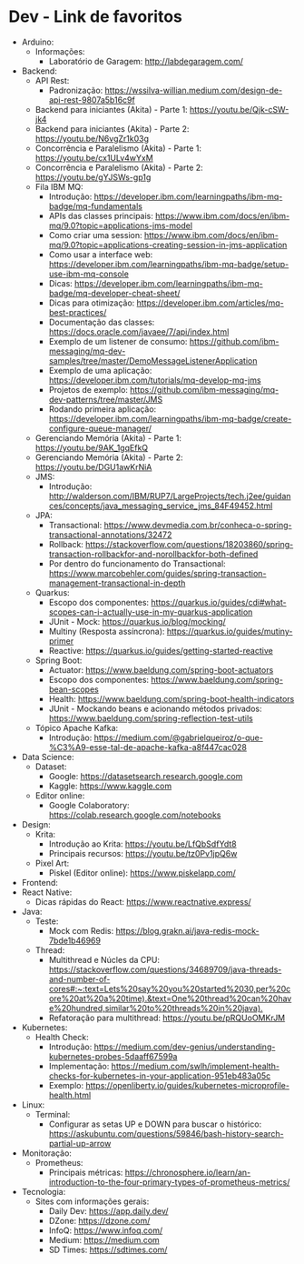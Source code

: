 # Dev - Link de favoritos
- Arduino:
  - Informações:
    - Laboratório de Garagem: <http://labdegaragem.com/>
- Backend:
  - API Rest:
    - Padronização: <https://wssilva-willian.medium.com/design-de-api-rest-9807a5b16c9f>
  - Backend para iniciantes (Akita) - Parte 1: <https://youtu.be/Qjk-cSW-jk4>
  - Backend para iniciantes (Akita) - Parte 2: <https://youtu.be/N6vgZr1k03g>
  - Concorrência e Paralelismo (Akita) - Parte 1: <https://youtu.be/cx1ULv4wYxM>
  - Concorrência e Paralelismo (Akita) - Parte 2: <https://youtu.be/gYJSWs-gp1g>
  - Fila IBM MQ:
    - Introdução: <https://developer.ibm.com/learningpaths/ibm-mq-badge/mq-fundamentals>
    - APIs das classes principais: <https://www.ibm.com/docs/en/ibm-mq/9.0?topic=applications-jms-model>
    - Como criar uma session: <https://www.ibm.com/docs/en/ibm-mq/9.0?topic=applications-creating-session-in-jms-application>
    - Como usar a interface web: <https://developer.ibm.com/learningpaths/ibm-mq-badge/setup-use-ibm-mq-console>
    - Dicas: <https://developer.ibm.com/learningpaths/ibm-mq-badge/mq-developer-cheat-sheet/>
    - Dicas para otimização: <https://developer.ibm.com/articles/mq-best-practices/>
    - Documentação das classes: <https://docs.oracle.com/javaee/7/api/index.html>
    - Exemplo de um listener de consumo: <https://github.com/ibm-messaging/mq-dev-samples/tree/master/DemoMessageListenerApplication>
    - Exemplo de uma aplicação: <https://developer.ibm.com/tutorials/mq-develop-mq-jms>
    - Projetos de exemplo: <https://github.com/ibm-messaging/mq-dev-patterns/tree/master/JMS>
    - Rodando primeira aplicação: <https://developer.ibm.com/learningpaths/ibm-mq-badge/create-configure-queue-manager/>
  - Gerenciando Memória (Akita) - Parte 1: <https://youtu.be/9AK_1gqEfkQ>
  - Gerenciando Memória (Akita) - Parte 2: <https://youtu.be/DGU1awKrNiA>
  - JMS: 
    - Introdução: <http://walderson.com/IBM/RUP7/LargeProjects/tech.j2ee/guidances/concepts/java_messaging_service_jms_84F49452.html>
  - JPA:
    - Transactional: <https://www.devmedia.com.br/conheca-o-spring-transactional-annotations/32472>
    - Rollback: <https://stackoverflow.com/questions/18203860/spring-transaction-rollbackfor-and-norollbackfor-both-defined>
    - Por dentro do funcionamento do Transactional: <https://www.marcobehler.com/guides/spring-transaction-management-transactional-in-depth>
  - Quarkus:
    - Escopo dos componentes: <https://quarkus.io/guides/cdi#what-scopes-can-i-actually-use-in-my-quarkus-application>
    - JUnit - Mock: <https://quarkus.io/blog/mocking/>
    - Multiny (Resposta assíncrona): <https://quarkus.io/guides/mutiny-primer>
    - Reactive: <https://quarkus.io/guides/getting-started-reactive>
  - Spring Boot:
    - Actuator: <https://www.baeldung.com/spring-boot-actuators>
    - Escopo dos componentes: <https://www.baeldung.com/spring-bean-scopes>
    - Health: <https://www.baeldung.com/spring-boot-health-indicators>
    - JUnit - Mockando beans e acionando métodos privados: <https://www.baeldung.com/spring-reflection-test-utils>
  - Tópico Apache Kafka:
    - Introdução: <https://medium.com/@gabrielqueiroz/o-que-%C3%A9-esse-tal-de-apache-kafka-a8f447cac028>
- Data Science:
  - Dataset:
    - Google: <https://datasetsearch.research.google.com>
    - Kaggle: <https://www.kaggle.com>
  - Editor online:
    - Google Colaboratory: <https://colab.research.google.com/notebooks>
- Design:
  - Krita:
    - Introdução ao Krita: <https://youtu.be/LfQbSdfYdt8>
    - Principais recursos: <https://youtu.be/tz0Pv1jpQ6w>
  - Pixel Art:
    - Piskel (Editor online): <https://www.piskelapp.com/>
- Frontend:
- React Native:
  - Dicas rápidas do React: <https://www.reactnative.express/>
- Java:
  - Teste:
    - Mock com Redis: <https://blog.grakn.ai/java-redis-mock-7bde1b46969>
  - Thread:
    - Multithread e Núcles da CPU: <https://stackoverflow.com/questions/34689709/java-threads-and-number-of-cores#:~:text=Lets%20say%20you%20started%2030,per%20core%20at%20a%20time).&text=One%20thread%20can%20have%20hundred,similar%20to%20threads%20in%20java).>
    - Refatoração para multithread: <https://youtu.be/pRQUoOMKrJM>
- Kubernetes:
  - Health Check:
    - Introdução: <https://medium.com/dev-genius/understanding-kubernetes-probes-5daaff67599a>
    - Implementação: <https://medium.com/swlh/implement-health-checks-for-kubernetes-in-your-application-951eb483a05c>
    - Exemplo: <https://openliberty.io/guides/kubernetes-microprofile-health.html>
- Linux:
  - Terminal:
    - Configurar as setas UP e DOWN para buscar o histórico: <https://askubuntu.com/questions/59846/bash-history-search-partial-up-arrow>
- Monitoração:
  - Prometheus:
    - Principais métricas: <https://chronosphere.io/learn/an-introduction-to-the-four-primary-types-of-prometheus-metrics/>
- Tecnologia:
  - Sites com informações gerais:
    - Daily Dev: <https://app.daily.dev/>
    - DZone: <https://dzone.com/>
    - InfoQ: <https://www.infoq.com/>
    - Medium: <https://medium.com>
    - SD Times: <https://sdtimes.com/>
